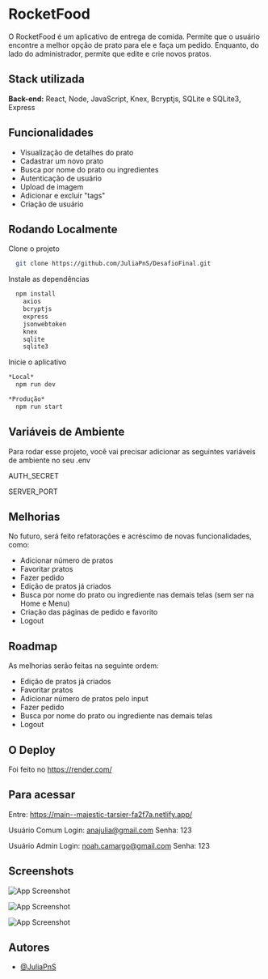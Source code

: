 
# RocketFood 

O RocketFood é um aplicativo de entrega de comida. Permite que o usuário encontre a melhor opção de prato para ele e faça um pedido. Enquanto, do lado do administrador, permite que edite e crie novos pratos.

## Stack utilizada

**Back-end:** React, Node, JavaScript, Knex, Bcryptjs, SQLite e SQLite3, Express

## Funcionalidades

- Visualização de detalhes do prato
- Cadastrar um novo prato
- Busca por nome do prato ou ingredientes
- Autenticação de usuário
- Upload de imagem
- Adicionar e excluir "tags"
- Criação de usuário
  
## Rodando Localmente
Clone o projeto

```bash
  git clone https://github.com/JuliaPnS/DesafioFinal.git
```
Instale as dependências

```bash
  npm install
    axios
    bcryptjs
    express
    jsonwebtoken
    knex
    sqlite
    sqlite3
```
Inicie o aplicativo

```bash
*Local*
  npm run dev

*Produção*
  npm run start
```

## Variáveis de Ambiente
Para rodar esse projeto, você vai precisar adicionar as seguintes variáveis de ambiente no seu .env

AUTH_SECRET

SERVER_PORT

## Melhorias
No futuro, será feito refatorações e acréscimo de novas funcionalidades, como:
- Adicionar número de pratos
- Favoritar pratos
- Fazer pedido
- Edição de pratos já criados
- Busca por nome do prato ou ingrediente nas demais telas (sem ser na Home e Menu)
- Criação das páginas de pedido e favorito
- Logout
  
## Roadmap
As melhorias serão feitas na seguinte ordem:

- Edição de pratos já criados
- Favoritar pratos
- Adicionar número de pratos pelo input
- Fazer pedido
- Busca por nome do prato ou ingrediente nas demais telas
- Logout

## O Deploy
Foi feito no https://render.com/

## Para acessar
Entre: https://main--majestic-tarsier-fa2f7a.netlify.app/

Usuário Comum
Login: anajulia@gmail.com
Senha: 123

Usuário Admin
Login: noah.camargo@gmail.com
Senha: 123

## Screenshots
![App Screenshot](https://via.placeholder.com/468x300?text=RocketFood\Prints\print1.png)

![App Screenshot](https://via.placeholder.com/468x300?text=RocketFood\Prints\print2.png)

![App Screenshot](https://via.placeholder.com/468x300?text=RocketFood\Prints\print3.png)

## Autores
- [@JuliaPnS](https://github.com/JuliaPnS)

